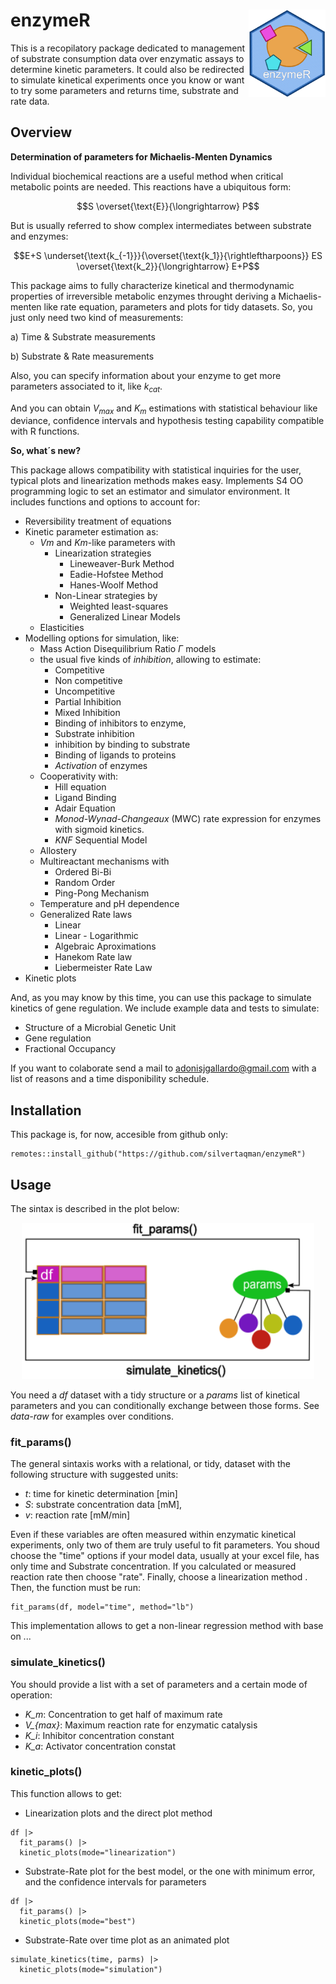 # enzymeR <a href="https://github.com/silvertaqman/enzymeR"><img src="man/figures/enzymeR.png" align="right" height="140" /></a>

This is a recopilatory package dedicated to management of substrate consumption data over enzymatic assays to determine kinetic parameters. It could also be redirected to simulate kinetical experiments once you know or want to try some parameters and returns time, substrate and rate data. 
## Overview

**Determination of parameters for Michaelis-Menten Dynamics**

Individual biochemical reactions are a useful method when critical metabolic points are needed. This reactions have a ubiquitous form:

$$S \overset{\text{E}}{\longrightarrow} P$$

But is usually referred to show complex intermediates between substrate and enzymes:

$$E+S \underset{\text{k_{-1}}}{\overset{\text{k_1}}{\rightleftharpoons}} ES \overset{\text{k_2}}{\longrightarrow} E+P$$

This package aims to fully characterize kinetical and thermodynamic properties of irreversible metabolic enzymes throught deriving a Michaelis-menten like rate equation, parameters and plots for tidy datasets. So, you just only need two kind of measurements: 

a) Time & Substrate measurements

b) Substrate & Rate measurements

Also, you can specify information about your enzyme to get more parameters associated to it, like $k_{cat}$.

And you can obtain $V_{max}$ and $K_m$ estimations with statistical behaviour like deviance, confidence intervals and hypothesis testing capability compatible with R functions.

**So, what´s new?**

This package allows compatibility with statistical inquiries for the user, typical plots and linearization methods makes easy. Implements S4 OO programming logic to set an estimator and simulator environment. It includes functions and options to account for:

- Reversibility treatment of equations
- Kinetic parameter estimation as:
  - $Vm$ and $Km$-like parameters with
    + Linearization strategies
      + Lineweaver-Burk Method
      + Eadie-Hofstee Method
      + Hanes-Woolf Method
    + Non-Linear strategies by
      + Weighted least-squares
      + Generalized Linear Models
  - Elasticities
- Modelling options for simulation, like:
  - Mass Action Disequilibrium Ratio $\Gamma$ models
  - the usual five kinds of *inhibition*, allowing to estimate:
    + Competitive
    + Non competitive
    + Uncompetitive
    + Partial Inhibition
    + Mixed Inhibition
    + Binding of inhibitors to enzyme,
    + Substrate inhibition
    + inhibition by binding to substrate
    + Binding of ligands to proteins
    + *Activation* of enzymes
  - Cooperativity with:
    + Hill equation
    + Ligand Binding
    + Adair Equation
    + *Monod-Wynad-Changeaux* (MWC) rate expression for enzymes with sigmoid kinetics.
    + *KNF* Sequential Model
  - Allostery
  - Multireactant mechanisms with
    + Ordered Bi-Bi
    + Random Order
    + Ping-Pong Mechanism
  - Temperature and pH dependence
  - Generalized Rate laws
    + Linear
    + Linear - Logarithmic
    + Algebraic Aproximations
    + Hanekom Rate law
    + Liebermeister Rate Law
- Kinetic plots

And, as you may know by this time, you can use this package to simulate kinetics of gene regulation. We include example data and tests to simulate:

- Structure of a Microbial Genetic Unit
- Gene regulation
- Fractional Occupancy

If you want to colaborate send a mail to [adonisjgallardo@gmail.com](adonisjgallardo@gmail.com) with a list of reasons and a time disponibility schedule.

## Installation

This package is, for now, accesible from github only:

```
remotes::install_github("https://github.com/silvertaqman/enzymeR")
```

## Usage
The sintax is described in the plot below:

<p align="center">
  <a href="https://github.com/silvertaqman/enzymeR">
    <img src="man/figures/howto.png" height="250" />
  </a>
</p>


You need a *df* dataset with a tidy structure or a *params* list of kinetical parameters and you can conditionally exchange between those forms. See *data-raw* for examples over conditions.

### fit_params()

The general sintaxis works with a relational, or tidy, dataset with the following structure with suggested units:

- *t*: time for kinetic determination [min]
- *S*: substrate concentration data [mM],
- *v*: reaction rate [mM/min]

Even if these variables are often measured within enzymatic kinetical experiments, only two of them are truly useful to fit parameters. You shoud choose the "time" options if your model data, usually at your excel file, has only time and Substrate concentration. If you calculated or measured reaction rate then choose "rate". Finally, choose a linearization method . Then, the function must be run:
```
fit_params(df, model="time", method="lb")
```
This implementation allows to get a non-linear regression method with base on ... 

### simulate_kinetics()
You should provide a list with a set of parameters and a certain mode of operation:
- *K_m*: Concentration to get half of maximum rate
- *V_{max}*: Maximum reaction rate for enzymatic catalysis
- *K_i*: Inhibitor concentration constant
- *K_a*: Activator concentration constat

### kinetic_plots()
This function allows to get:
- Linearization plots and the direct plot method
```
df |>
  fit_params() |>
  kinetic_plots(mode="linearization")
```
  
- Substrate-Rate plot for the best model, or the one with minimum error, and the confidence intervals for parameters
```
df |>
  fit_params() |>
  kinetic_plots(mode="best")
```
 
- Substrate-Rate over time plot as an animated plot
```
simulate_kinetics(time, parms) |>
  kinetic_plots(mode="simulation")
```

